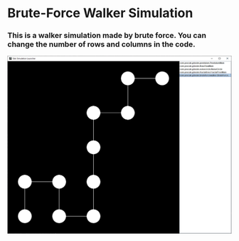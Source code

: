 # Brute-Force Walker Simulation

### This is a walker simulation made by brute force. You can change the number of rows and columns in the code.
![](https://raw.githubusercontent.com/yeocak/LibgdxSimulations/master/ForGithub/bruteforcewalker.gif)